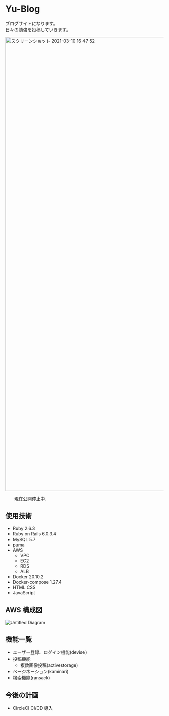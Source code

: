 # Yu-Blog
<p>
    ブログサイトになります。<br>
    日々の勉強を投稿していきます。<br>
</p>
<p>
    <img width="1440" alt="スクリーンショット 2021-03-10 16 47 52" src="https://user-images.githubusercontent.com/77377366/115514248-dec6f980-a2be-11eb-9eba-65549b67ccca.png">
</p>
<p>
　　現在公開停止中.
</p>

## 使用技術

* Ruby 2.6.3
* Ruby on Rails 6.0.3.4
* MySQL 5.7
* puma
* AWS
    * VPC
    * EC2
    * RDS
    * ALB
* Docker 20.10.2
* Docker-compose 1.27.4
* HTML CSS
* JavaScript

## AWS 構成図

![Untitled Diagram](https://user-images.githubusercontent.com/77377366/115404747-952bcf80-a228-11eb-9316-85d5b42aa869.png)

## 機能一覧

* ユーザー登録、ログイン機能(devise)
* 投稿機能
    * 複数画像投稿(activestorage)
* ページネーション(kaminari)
* 検索機能(ransack)

## 今後の計画

* CircleCI CI/CD 導入
